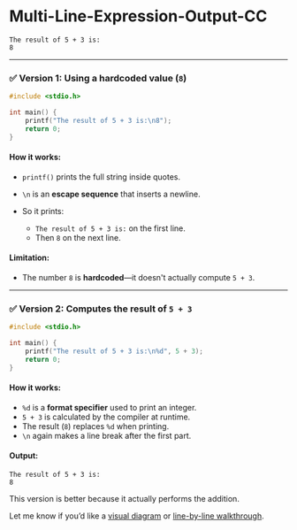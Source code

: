 ﻿# Multi-Line-Expression-Output-CC


```
The result of 5 + 3 is:
8
```

---

### ✅ Version 1: Using a hardcoded value (`8`)

```c
#include <stdio.h>

int main() {
    printf("The result of 5 + 3 is:\n8");
    return 0;
}
```

#### How it works:

* `printf()` prints the full string inside quotes.
* `\n` is an **escape sequence** that inserts a newline.
* So it prints:

  * `The result of 5 + 3 is:` on the first line.
  * Then `8` on the next line.

#### Limitation:

* The number `8` is **hardcoded**—it doesn't actually compute `5 + 3`.

---

### ✅ Version 2: Computes the result of `5 + 3`

```c
#include <stdio.h>

int main() {
    printf("The result of 5 + 3 is:\n%d", 5 + 3);
    return 0;
}
```

#### How it works:

* `%d` is a **format specifier** used to print an integer.
* `5 + 3` is calculated by the compiler at runtime.
* The result (`8`) replaces `%d` when printing.
* `\n` again makes a line break after the first part.

#### Output:

```
The result of 5 + 3 is:
8
```

This version is better because it actually performs the addition.

Let me know if you’d like a [visual diagram](f) or [line-by-line walkthrough](f).
